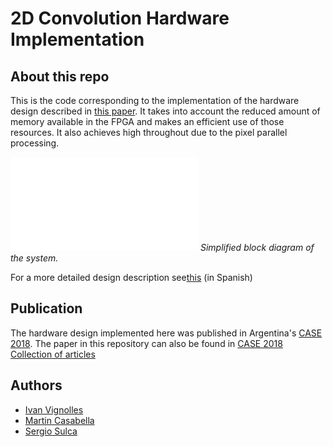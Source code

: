 # 2D Convolution Hardware Implementation

## About this repo

This is the code corresponding to the implementation of the hardware design described in [this paper](docs/PROJECT_DOC.pdf). It takes into account the reduced amount of memory available in the FPGA and makes an efficient use of those resources. It also achieves high throughout due to the pixel parallel processing.

![block-diagram](docs/schematics/svg/general.pdf)
*Simplified block diagram of the system.*

For a more detailed design description see[this](docs/pps.pdf) (in Spanish)

## Publication

The hardware design implemented here was published in Argentina's [CASE 2018](http://www.sase.com.ar/case18/ ). The paper in this repository can also be found in [CASE 2018 Collection of articles](https://drive.google.com/open?id=1S-FkYjGBd9Eb7F1Bqjfnxd7x4aNYDP6O)

## Authors

- [Ivan Vignolles](https://github.com/martincasabella)
- [Martin Casabella](https://github.com/martincasabella)
- [Sergio Sulca](https://github.com/ser0090)
